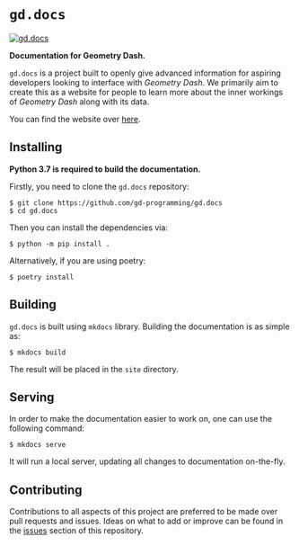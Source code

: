 # `gd.docs`

[![gd.docs][Badge]][gd.docs]

**Documentation for Geometry Dash.**

`gd.docs` is a project built to openly give advanced information for aspiring developers looking to interface
with *Geometry Dash*. We primarily aim to create this as a website for people to learn more about the inner
workings of *Geometry Dash* along with its data.

You can find the website over [here][gd.docs].

## Installing

**Python 3.7 is required to build the documentation.**

Firstly, you need to clone the `gd.docs` repository:

```console
$ git clone https://github.com/gd-programming/gd.docs
$ cd gd.docs
```

Then you can install the dependencies via:

```console
$ python -m pip install .
```

Alternatively, if you are using poetry:

```console
$ poetry install
```

## Building

`gd.docs` is built using `mkdocs` library. Building the documentation is as simple as:

```console
$ mkdocs build
```

The result will be placed in the `site` directory.

## Serving

In order to make the documentation easier to work on, one can use the following command:

```console
$ mkdocs serve
```

It will run a local server, updating all changes to documentation on-the-fly.

## Contributing

Contributions to all aspects of this project are preferred to be made over pull requests and issues.
Ideas on what to add or improve can be found in the [issues][Issues] section of this repository.

[gd.docs]: https://docs.gd-programming.org/

[Issues]: https://github.com/gd-programming/gd.docs/issues
[Badge]: https://github.com/gd-programming/gd.docs/workflows/docs/badge.svg
